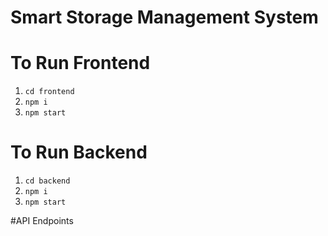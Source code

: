 # Smart Storage Management System

# To Run Frontend
1. `cd frontend`
2. `npm i`
3. `npm start`

# To Run Backend
1. `cd backend`
2. `npm i`
3. `npm start`

#API Endpoints

